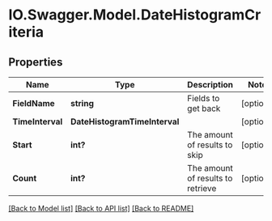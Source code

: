 # IO.Swagger.Model.DateHistogramCriteria
## Properties

Name | Type | Description | Notes
------------ | ------------- | ------------- | -------------
**FieldName** | **string** | Fields to get back | [optional] 
**TimeInterval** | **DateHistogramTimeInterval** |  | [optional] 
**Start** | **int?** | The amount of results to skip | [optional] 
**Count** | **int?** | The amount of results to retrieve | [optional] 

[[Back to Model list]](../README.md#documentation-for-models) [[Back to API list]](../README.md#documentation-for-api-endpoints) [[Back to README]](../README.md)

